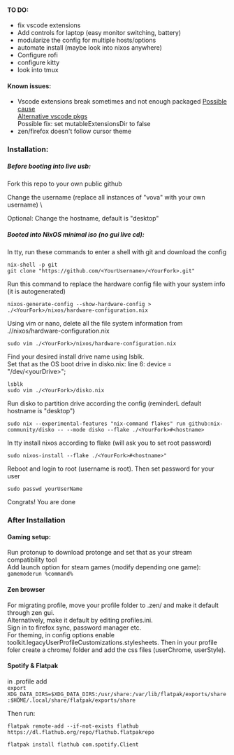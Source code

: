 #### TO DO: 
- fix vscode extensions
- Add controls for laptop (easy monitor switching, battery)
- modularize the config for multiple hosts/options
- automate install (maybe look into nixos anywhere)
- Configure rofi
- configure kitty
- look into tmux

#### Known issues: 
- Vscode extensions break sometimes and not enough packaged
  [Possible cause](https://github.com/catppuccin/vscode/issues/415)  
  [Alternative vscode pkgs](https://github.com/nix-community/nix-vscode-extensions/tree/master)  
  Possible fix: set mutableExtensionsDir to false  
- zen/firefox doesn't follow cursor theme

### Installation:

##### Before booting into live usb:

Fork this repo to your own public github

Change the username (replace all instances of "vova" with your own username)  \

Optional: Change the hostname, default is "desktop"

##### Booted into NixOS minimal iso (no gui live cd):  

In tty, run these commands to enter a shell with git and download the config

```
nix-shell -p git
git clone "https://github.com/<YourUsername>/<YourFork>.git"
```
Run this command to replace the hardware config file with your system info (it is autogenerated)

```
nixos-generate-config --show-hardware-config > ./<YourFork>/nixos/hardware-configuration.nix
```
Using vim or nano, delete all the file system information from ./<YourFork>/nixos/hardware-configuration.nix

```
sudo vim ./<YourFork>/nixos/hardware-configuration.nix
```

Find your desired install drive name using lsblk.  
Set that as the OS boot drive in disko.nix: line 6: device = "/dev/\<yourDrive>";

```
lsblk
sudo vim ./<YourFork>/disko.nix
```

Run disko to partition drive according the config (reminderL default hostname is "desktop")
```
sudo nix --experimental-features "nix-command flakes" run github:nix-community/disko -- --mode disko --flake ./<YourFork>#<hostname>
```
In tty install nixos according to flake (will ask you to set root password)

```
sudo nixos-install --flake ./<YourFork>#<hostname>"
```

Reboot and login to root (username is root). Then set password for your user

```
sudo passwd yourUserName
```
Congrats! You are done

### After Installation

#### Gaming setup:

Run protonup to download protonge and set that as your stream compatibility tool  
Add launch option for steam games (modify depending one game):  
```gamemoderun %command%```

#### Zen browser

For migrating profile, move your profile folder to .zen/ and make it default through zen gui.  
Alternatively, make it default by editing profiles.ini.  
Sign in to firefox sync, password manager etc.  
For theming, in config options enable toolkit.legacyUserProfileCustomizations.stylesheets.
Then in your profile foler create a chrome/ folder and add the css files (userChrome, userStyle).

#### Spotify & Flatpak
 in .profile add  
 ```export XDG_DATA_DIRS=$XDG_DATA_DIRS:/usr/share:/var/lib/flatpak/exports/share:$HOME/.local/share/flatpak/exports/share```  

Then run:  

 ```flatpak remote-add --if-not-exists flathub https://dl.flathub.org/repo/flathub.flatpakrepo```  

 ```flatpak install flathub com.spotify.Client```
